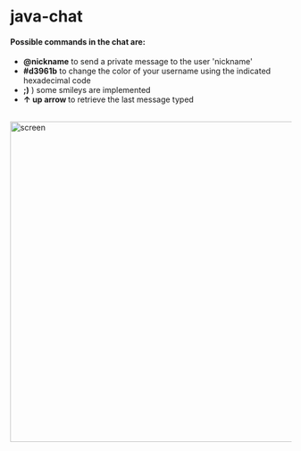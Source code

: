# java-chat
<h4>Possible commands in the chat are:</h4>
        <ul>
        <li><b>@nickname</b> to send a private message to the user 'nickname'</li>
        <li><b>#d3961b</b> to change the color of your username using the indicated hexadecimal code</li>
        <li><b>;)</b> ) some smileys are implemented</li>
        <li><b>↑ up arrow </b>to retrieve the last message typed</li>
        </ul><br/>

<img width="771" height="573" alt="screen" src="https://github.com/user-attachments/assets/15edbf66-2229-4de1-b510-438411aab4c7" />
